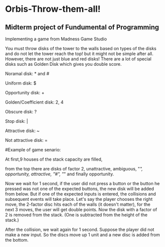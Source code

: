# Orbis-Throw-them-all!
## Midterm project of Fundumental of Programming

Implementing a game from  Madness Game Studio

You must throw disks of the tower to the walls based on types of the disks and do not let the tower reach the top! 
but it might not be simple after all. However, there are not just blue and red disks! 
There are a lot of special disks such as Golden Disk which gives you double score. 


Noramal disk: * and #

Uniform disk: $

Opportunity disk: +

Golden/Coefficient disk: 2, 4

Obscure disk: ?

Stop disk: |

Attractive disk: ~

Not attractive disk: =

#Example of game senario:

At first,9 houses of the stack capacity are filled, 

from the top there are disks of factor 2, unattractive, ambiguous, "*", opportunity, attractive, "#", "*" and finally opportunity.

Now we wait for 1 second, if the user did not press a button or the button he pressed was not one of the expected buttons, 
the new disk will be added from below. But if one of the expected inputs is entered, the collisions and subsequent events
will take place. Let's say the player chooses the right move, the 2-factor disc hits each of the walls (it doesn't matter), for the next 3 moves, 
the user will get double points. Now the disk with a factor of 2 is removed from the stack. (One is subtracted from the height of the stack.)

After the collision, we wait again for 1 second. 
Suppose the player did not make a new input. So the discs move up 1 unit and a new disc is added from the bottom.
